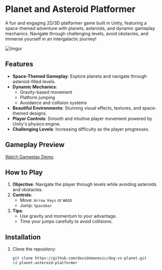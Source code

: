 # Planet and Asteroid Platformer

A fun and engaging 2D/3D platformer game built in Unity, featuring a space-themed adventure with planets, asteroids, and dynamic gameplay mechanics. Navigate through challenging levels, avoid obstacles, and immerse yourself in an intergalactic journey!

![Imgur](https://imgur.com/286e10a)


## Features

- **Space-Themed Gameplay**: Explore planets and navigate through asteroid-filled levels.
- **Dynamic Mechanics**: 
  - Gravity-based movement
  - Platform jumping
  - Avoidance and collision systems
- **Beautiful Environments**: Stunning visual effects, textures, and space-themed designs.
- **Player Controls**: Smooth and intuitive player movement powered by Unity's physics engine.
- **Challenging Levels**: Increasing difficulty as the player progresses.

## Gameplay Preview
[Watch Gameplay Demo](https://your-video-link.com)

## How to Play

1. **Objective**: Navigate the player through levels while avoiding asteroids and obstacles.
2. **Controls**:
   - Move: `Arrow Keys` or `WASD`
   - Jump: `Spacebar`
3. **Tips**:
   - Use gravity and momentum to your advantage.
   - Time your jumps carefully to avoid collisions.

## Installation

1. Clone the repository:
   ```bash
   git clone https://github.com/davidomanovic/dog-vs-planet.git
   cd planet-asteroid-platformer
